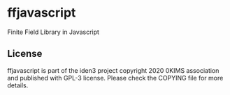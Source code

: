 ﻿# ffjavascript
Finite Field Library in Javascript

## License

ffjavascript is part of the iden3 project copyright 2020 0KIMS association and published with GPL-3 license. Please check the COPYING file for more details.

